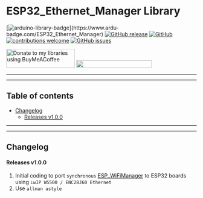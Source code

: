 # ESP32_Ethernet_Manager Library

[![arduino-library-badge](https://www.ardu-badge.com/badge/ESP32_Ethernet_Manager.svg?)](https://www.ardu-badge.com/ESP32_Ethernet_Manager)
[![GitHub release](https://img.shields.io/github/release/khoih-prog/ESP32_Ethernet_Manager.svg)](https://github.com/khoih-prog/ESP32_Ethernet_Manager/releases)
[![GitHub](https://img.shields.io/github/license/mashape/apistatus.svg)](https://github.com/khoih-prog/ESP32_Ethernet_Manager/blob/main/LICENSE)
[![contributions welcome](https://img.shields.io/badge/contributions-welcome-brightgreen.svg?style=flat)](#Contributing)
[![GitHub issues](https://img.shields.io/github/issues/khoih-prog/ESP32_Ethernet_Manager.svg)](http://github.com/khoih-prog/ESP32_Ethernet_Manager/issues)

<a href="https://www.buymeacoffee.com/khoihprog6" title="Donate to my libraries using BuyMeACoffee"><img src="https://cdn.buymeacoffee.com/buttons/v2/default-yellow.png" alt="Donate to my libraries using BuyMeACoffee" style="height: 50px !important;width: 181px !important;" ></a>
<a href="https://www.buymeacoffee.com/khoihprog6" title="Donate to my libraries using BuyMeACoffee"><img src="https://img.shields.io/badge/buy%20me%20a%20coffee-donate-orange.svg?logo=buy-me-a-coffee&logoColor=FFDD00" style="height: 20px !important;width: 200px !important;" ></a>


---
---

## Table of contents

* [Changelog](#changelog)
  * [Releases v1.0.0](#releases-v100)



---
---

## Changelog

#### Releases v1.0.0

1. Initial coding to port `synchronous` [ESP_WiFiManager](https://github.com/khoih-prog/ESP_WiFiManager) to ESP32 boards using `LwIP W5500 / ENC28J60 Ethernet`
2. Use `allman astyle`


